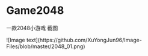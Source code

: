 # Game2048
一款2048小游戏
截图
</p>
![Image text](https://github.com/XuYongJun96/Image-Files/blob/master/2048_01.png)
